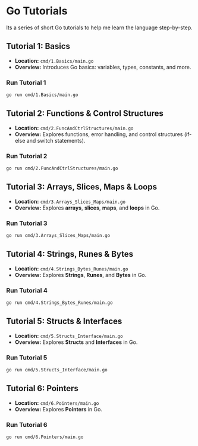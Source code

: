 
# Go Tutorials

Its a series of short Go tutorials to help me learn the language step-by-step.

## Tutorial 1: Basics
- **Location:** `cmd/1.Basics/main.go`
- **Overview:** Introduces Go basics: variables, types, constants, and more.

### Run Tutorial 1
```bash
go run cmd/1.Basics/main.go
```


## Tutorial 2: Functions & Control Structures
- **Location:** `cmd/2.FuncAndCtrlStructures/main.go`
- **Overview:** Explores functions, error handling, and control structures (if-else and switch statements).

### Run Tutorial 2
```bash
go run cmd/2.FuncAndCtrlStructures/main.go
```


## Tutorial 3: Arrays, Slices, Maps & Loops
- **Location:** `cmd/3.Arrays_Slices_Maps/main.go`
- **Overview:** Explores **arrays**, **slices**, **maps**, and **loops** in Go.  

### Run Tutorial 3
```bash
go run cmd/3.Arrays_Slices_Maps/main.go
```


## Tutorial 4: Strings, Runes & Bytes
- **Location:** `cmd/4.Strings_Bytes_Runes/main.go`
- **Overview:** Explores **Strings**, **Runes**, and **Bytes** in Go.  

### Run Tutorial 4
```bash
go run cmd/4.Strings_Bytes_Runes/main.go
```

## Tutorial 5: Structs & Interfaces
- **Location:** `cmd/5.Structs_Interface/main.go`
- **Overview:** Explores **Structs** and **Interfaces** in Go.  

### Run Tutorial 5
```bash
go run cmd/5.Structs_Interface/main.go
```

## Tutorial 6: Pointers
- **Location:** `cmd/6.Pointers/main.go`
- **Overview:** Explores **Pointers**  in Go.  

### Run Tutorial 6
```bash
go run cmd/6.Pointers/main.go
```
